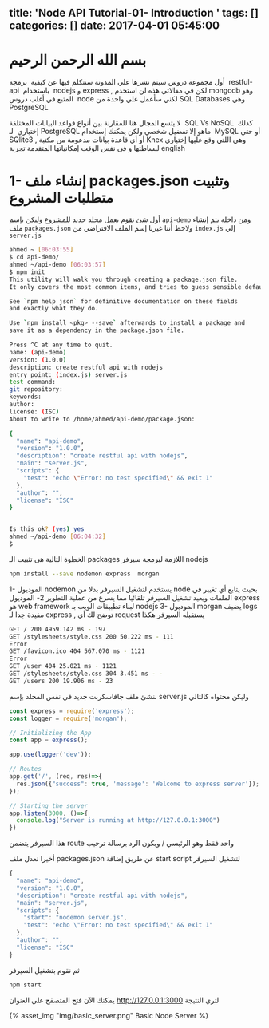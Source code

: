 title: 'Node API Tutorial-01- Introduction '
tags: []
categories: []
date: 2017-04-01 05:45:00
---
# بسم الله الرحمن الرحيم

 أول مجموعة دروس سيتم نشرها علي المدونة سنتكلم فيها عن كيفية  برمجة  restful-api  باستخدام  nodejs و express , لكن في مقالاتي هذه لن استخدم mongodb وهو المتبع في أغلب دروس  node لكني سأعمل علي واحدة من SQL Databases وهي PostgreSQL

 لا يتسع المجال هنا للمقارنة بين أنواع قواعد البيانات المختلفة  SQL Vs NoSQL  كذلك إختياري  لـ PostgreSQL ماهو إلا تفضيل شخصي ولكن يمكنك إستخدام  MySQL أو حتي SQlite3 , أو أي قاعدة بيانات مدعومة من مكتبة Knex وهي اللتي وقع عليها إختياري لبساطتها و في نفس الوقت إمكانياتها المتقدمة
تجربة english 


# 1- إنشاء ملف packages.json وتثبيت متطلبات المشروع
 أول شئ نقوم بعمل مجلد جديد للمشروع وليكن بإسم `api-demo` ومن داخله يتم إنشاء ملف `packages.json` ولاحظ أننا غيرنا إسم الملف الافتراضي من `index.js` إلي `server.js`

~~~bash
ahmed ~ [06:03:55]
$ cd api-demo/
ahmed ~/api-demo [06:03:57]
$ npm init
This utility will walk you through creating a package.json file.
It only covers the most common items, and tries to guess sensible defaults.

See `npm help json` for definitive documentation on these fields
and exactly what they do.

Use `npm install <pkg> --save` afterwards to install a package and
save it as a dependency in the package.json file.

Press ^C at any time to quit.
name: (api-demo)
version: (1.0.0)
description: create restful api with nodejs
entry point: (index.js) server.js
test command:
git repository:
keywords:
author:
license: (ISC)
About to write to /home/ahmed/api-demo/package.json:

{
  "name": "api-demo",
  "version": "1.0.0",
  "description": "create restful api with nodejs",
  "main": "server.js",
  "scripts": {
    "test": "echo \"Error: no test specified\" && exit 1"
  },
  "author": "",
  "license": "ISC"
}


Is this ok? (yes) yes
ahmed ~/api-demo [06:04:32]
$
~~~

الخطوة التالية هي تثبيت الـ packages اللازمة لبرمجة سيرفر nodejs


~~~bash
npm install --save nodemon express  morgan 
~~~

1- الموديول nodemon يستخدم لتشغيل السيرفر بدلا من node بحيث يتابع  أي تغيير في الملفات ويعيد تشغيل السيرفر تلقائيا مما يسرع من عملية التطوير 
2- الموديول express هو web framework لبناء تطبيقات الويب بـ nodejs
3- الموديول morgan  يضيف logs مفيدة جدا لـ express , توضح لك أي request يستقبله السيرفر هكذا

~~~bash
GET / 200 4959.142 ms - 197
GET /stylesheets/style.css 200 50.222 ms - 111
Error
GET /favicon.ico 404 567.070 ms - 1121
Error
GET /user 404 25.021 ms - 1121
GET /stylesheets/style.css 304 3.451 ms - -
GET /users 200 19.906 ms - 23
~~~

ننشئ ملف جافاسكربت جديد في نفس المجلد بإسم server.js وليكن محتواه كالتالي

~~~javascript
const express = require('express');
const logger = require('morgan');

// Initializing the App
const app = express();

app.use(logger('dev'));

// Routes
app.get('/', (req, res)=>{
  res.json({"success": true, 'message': 'Welcome to express server'});
});

// Starting the server
app.listen(3000, ()=>{
  console.log("Server is running at http://127.0.0.1:3000")
})
~~~

هذا السيرفر يتضمن route واحد فقط وهو الرئيسي / ويكون الرد برسالة ترحيب

أخيرا نعدل ملف packages.json عن طريق إضافة start script لتشغيل السيرفر

~~~javascript
{
  "name": "api-demo",
  "version": "1.0.0",
  "description": "create restful api with nodejs",
  "main": "server.js",
  "scripts": {
    "start": "nodemon server.js",
    "test": "echo \"Error: no test specified\" && exit 1"
  },
  "author": "",
  "license": "ISC"
}
~~~

ثم نقوم بتشغيل السيرفر 

~~~bash
npm start
~~~

يمكنك الآن فتح المتصفح علي العنوان  http://127.0.0.1:3000 لتري النتيجة

{% asset_img "img/basic_server.png"  Basic Node Server %}
